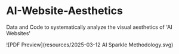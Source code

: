 # AI-Website-Aesthetics
Data and Code to systematically analyze the visual aesthetics of 'AI Websites'

![PDF Preview](resources/2025-03-12 AI Sparkle Methodology.svg)
